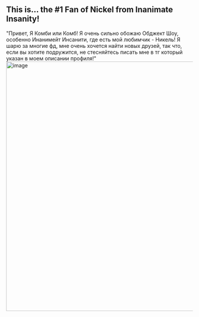 ## This is... the #1 Fan of Nickel from Inanimate Insanity! 
"Привет, Я Комби или Комб! Я очень сильно обожаю Обджект Шоу, особенно Инанимейт Инсанити, где есть мой любимчик - Никель! Я шарю за многие фд, мне очень хочется найти новых друзей, так что, если вы хотите подружится, не стесняйтесь писать мне в тг который указан в моем описании профиля!" <img width="1200" height="675" alt="image" src="https://github.com/user-attachments/assets/3322f05c-51cc-4d2f-9b9d-0e2e40db97c2" /> 




<!--
**CombNickelFanNumber1/CombNickelFanNumber1** is a ✨ _special_ ✨ repository because its `README.md` (this file) appears on your GitHub profile.

Here are some ideas to get you started:

- 🔭 I’m currently working on ...
- 🌱 I’m currently learning ...
- 👯 I’m looking to collaborate on ...
- 🤔 I’m looking for help with ...
- 💬 Ask me about ...
- 📫 How to reach me: ...
- 😄 Pronouns: ...
- ⚡ Fun fact: ...
-->
